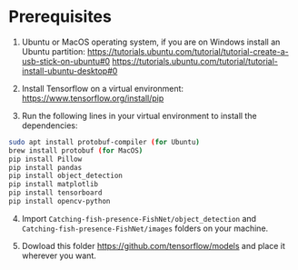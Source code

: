 # Prerequisites

1. Ubuntu or MacOS operating system, if you are on Windows install an Ubuntu partition: 
https://tutorials.ubuntu.com/tutorial/tutorial-create-a-usb-stick-on-ubuntu#0 
https://tutorials.ubuntu.com/tutorial/tutorial-install-ubuntu-desktop#0

2. Install Tensorflow on a virtual environment: https://www.tensorflow.org/install/pip

3. Run the following lines in your virtual environment to install the dependencies:
``` bash
sudo apt install protobuf-compiler (for Ubuntu)
brew install protobuf (for MacOS)
pip install Pillow
pip install pandas
pip install object_detection
pip install matplotlib
pip install tensorboard
pip install opencv-python
```

4. Import `Catching-fish-presence-FishNet/object_detection` and `Catching-fish-presence-FishNet/images` folders on your machine.

5. Dowload this folder https://github.com/tensorflow/models and place it wherever you want.
